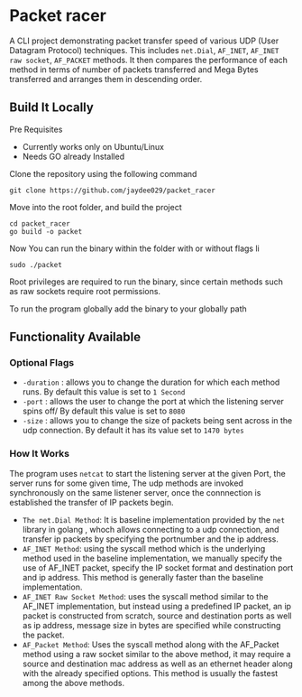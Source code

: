 # Packet racer
A CLI project demonstrating packet transfer speed of various UDP (User Datagram Protocol) techniques.
This includes `net.Dial`, `AF_INET`, `AF_INET raw socket`, `AF_PACKET` methods. It then compares the performance of each method in terms of number of packets transferred and Mega Bytes transferred and arranges them in descending order.

## Build It Locally

Pre Requisites
- Currently works only on Ubuntu/Linux
- Needs GO already Installed

Clone the repository using the following command
```
git clone https://github.com/jaydee029/packet_racer
```

Move into the root folder, and build the project
```
cd packet_racer
go build -o packet
```

Now You can run the binary within the folder with or without flags li
```
sudo ./packet
```
Root privileges are required to run the binary, since certain methods such as raw sockets require root permissions.

To run the program globally add the binary to your globally path

## Functionality Available

### Optional Flags
- `-duration` : allows you to change the duration for which each method runs. By default this value is set to `1 Second`
- `-port` : allows the user to change the port at which the listening server spins off/ By default this value is set to `8080`
- `-size` : allows you to change the size of packets being sent across in the udp connection. By default it has its value set to `1470 bytes`

### How It Works
The program uses `netcat` to start the listening server at the given Port, the server runs for some given time, The udp methods are invoked synchronously on the same listener server, once the connnection is established the transfer of IP packets begin.

- `The net.Dial Method`: It is baseline implementation provided by the `net` library in golang , whoch allows connecting to a udp connection, and transfer ip packets by specifying the portnumber and the ip address.
- `AF_INET Method`: using the syscall method which is the underlying method used in the baseline implementation, we manually specify the use of AF_INET packet, specify the IP socket format and destination port and ip address. This method is generally faster than the baseline implementation.
- `AF_INET Raw Socket Method`: uses the syscall method similar to the AF_INET implementation, but instead using a predefined IP packet, an ip packet is constructed from scratch, source and destination ports as well as ip address, message size in bytes are specified while constructing the packet.
- `AF_Packet Method`: Uses the syscall method along with the AF_Packet method using a raw socket similar to the above method, it may require a source and destination mac address as well as an ethernet header along with the already specified options. This method is usually the fastest among the above methods.

